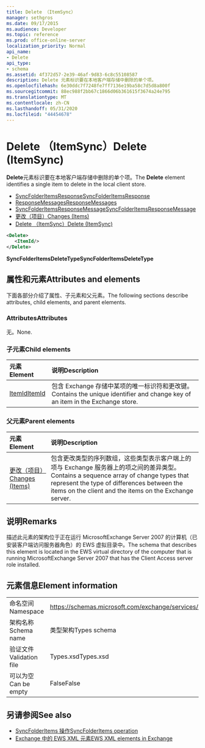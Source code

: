 ```yaml
---
title: Delete （ItemSync）
manager: sethgros
ms.date: 09/17/2015
ms.audience: Developer
ms.topic: reference
ms.prod: office-online-server
localization_priority: Normal
api_name:
- Delete
api_type:
- schema
ms.assetid: 4f372d57-2e39-46af-9d83-6c8c55108587
description: Delete 元素标识要在本地客户端存储中删除的单个项。
ms.openlocfilehash: 6e30ddc7f7248fe7ff7136e19ba58c7d5d8a800f
ms.sourcegitcommit: 88ec988f2bb67c1866d06b361615f3674a24e795
ms.translationtype: MT
ms.contentlocale: zh-CN
ms.lasthandoff: 05/31/2020
ms.locfileid: "44454678"
---
```

# <a name="delete-itemsync"></a><span data-ttu-id="3b08d-103">Delete （ItemSync）</span><span class="sxs-lookup"><span data-stu-id="3b08d-103">Delete (ItemSync)</span></span>

<span data-ttu-id="3b08d-104">**Delete**元素标识要在本地客户端存储中删除的单个项。</span><span class="sxs-lookup"><span data-stu-id="3b08d-104">The **Delete** element identifies a single item to delete in the local client store.</span></span> 
  
- [<span data-ttu-id="3b08d-105">SyncFolderItemsResponse</span><span class="sxs-lookup"><span data-stu-id="3b08d-105">SyncFolderItemsResponse</span></span>](syncfolderitemsresponse.md)  
- [<span data-ttu-id="3b08d-106">ResponseMessages</span><span class="sxs-lookup"><span data-stu-id="3b08d-106">ResponseMessages</span></span>](responsemessages.md) 
- [<span data-ttu-id="3b08d-107">SyncFolderItemsResponseMessage</span><span class="sxs-lookup"><span data-stu-id="3b08d-107">SyncFolderItemsResponseMessage</span></span>](syncfolderitemsresponsemessage.md)  
- [<span data-ttu-id="3b08d-108">更改（项目）</span><span class="sxs-lookup"><span data-stu-id="3b08d-108">Changes (Items)</span></span>](changes-items.md)  
- [<span data-ttu-id="3b08d-109">Delete （ItemSync）</span><span class="sxs-lookup"><span data-stu-id="3b08d-109">Delete (ItemSync)</span></span>](delete-itemsync.md)
  
```xml
<Delete>
   <ItemId/>
</Delete>
```

<span data-ttu-id="3b08d-110">**SyncFolderItemsDeleteType**</span><span class="sxs-lookup"><span data-stu-id="3b08d-110">**SyncFolderItemsDeleteType**</span></span>

## <a name="attributes-and-elements"></a><span data-ttu-id="3b08d-111">属性和元素</span><span class="sxs-lookup"><span data-stu-id="3b08d-111">Attributes and elements</span></span>

<span data-ttu-id="3b08d-112">下面各部分介绍了属性、子元素和父元素。</span><span class="sxs-lookup"><span data-stu-id="3b08d-112">The following sections describe attributes, child elements, and parent elements.</span></span>
  
### <a name="attributes"></a><span data-ttu-id="3b08d-113">Attributes</span><span class="sxs-lookup"><span data-stu-id="3b08d-113">Attributes</span></span>

<span data-ttu-id="3b08d-114">无。</span><span class="sxs-lookup"><span data-stu-id="3b08d-114">None.</span></span>
  
### <a name="child-elements"></a><span data-ttu-id="3b08d-115">子元素</span><span class="sxs-lookup"><span data-stu-id="3b08d-115">Child elements</span></span>

|<span data-ttu-id="3b08d-116">**元素**</span><span class="sxs-lookup"><span data-stu-id="3b08d-116">**Element**</span></span>|<span data-ttu-id="3b08d-117">**说明**</span><span class="sxs-lookup"><span data-stu-id="3b08d-117">**Description**</span></span>|
|:-----|:-----|
|[<span data-ttu-id="3b08d-118">ItemId</span><span class="sxs-lookup"><span data-stu-id="3b08d-118">ItemId</span></span>](itemid.md) <br/> |<span data-ttu-id="3b08d-119">包含 Exchange 存储中某项的唯一标识符和更改键。</span><span class="sxs-lookup"><span data-stu-id="3b08d-119">Contains the unique identifier and change key of an item in the Exchange store.</span></span>  <br/> |
   
### <a name="parent-elements"></a><span data-ttu-id="3b08d-120">父元素</span><span class="sxs-lookup"><span data-stu-id="3b08d-120">Parent elements</span></span>

|<span data-ttu-id="3b08d-121">**元素**</span><span class="sxs-lookup"><span data-stu-id="3b08d-121">**Element**</span></span>|<span data-ttu-id="3b08d-122">**说明**</span><span class="sxs-lookup"><span data-stu-id="3b08d-122">**Description**</span></span>|
|:-----|:-----|
|[<span data-ttu-id="3b08d-123">更改（项目）</span><span class="sxs-lookup"><span data-stu-id="3b08d-123">Changes (Items)</span></span>](changes-items.md) <br/> |<span data-ttu-id="3b08d-124">包含更改类型的序列数组，这些类型表示客户端上的项与 Exchange 服务器上的项之间的差异类型。</span><span class="sxs-lookup"><span data-stu-id="3b08d-124">Contains a sequence array of change types that represent the type of differences between the items on the client and the items on the Exchange server.</span></span>  <br/> |
   
## <a name="remarks"></a><span data-ttu-id="3b08d-125">说明</span><span class="sxs-lookup"><span data-stu-id="3b08d-125">Remarks</span></span>

<span data-ttu-id="3b08d-126">描述此元素的架构位于正在运行 MicrosoftExchange Server 2007 的计算机（已安装客户端访问服务器角色）的 EWS 虚拟目录中。</span><span class="sxs-lookup"><span data-stu-id="3b08d-126">The schema that describes this element is located in the EWS virtual directory of the computer that is running MicrosoftExchange Server 2007 that has the Client Access server role installed.</span></span>
  
## <a name="element-information"></a><span data-ttu-id="3b08d-127">元素信息</span><span class="sxs-lookup"><span data-stu-id="3b08d-127">Element information</span></span>

|||
|:-----|:-----|
|<span data-ttu-id="3b08d-128">命名空间</span><span class="sxs-lookup"><span data-stu-id="3b08d-128">Namespace</span></span>  <br/> |https://schemas.microsoft.com/exchange/services/2006/types  <br/> |
|<span data-ttu-id="3b08d-129">架构名称</span><span class="sxs-lookup"><span data-stu-id="3b08d-129">Schema name</span></span>  <br/> |<span data-ttu-id="3b08d-130">类型架构</span><span class="sxs-lookup"><span data-stu-id="3b08d-130">Types schema</span></span>  <br/> |
|<span data-ttu-id="3b08d-131">验证文件</span><span class="sxs-lookup"><span data-stu-id="3b08d-131">Validation file</span></span>  <br/> |<span data-ttu-id="3b08d-132">Types.xsd</span><span class="sxs-lookup"><span data-stu-id="3b08d-132">Types.xsd</span></span>  <br/> |
|<span data-ttu-id="3b08d-133">可以为空</span><span class="sxs-lookup"><span data-stu-id="3b08d-133">Can be empty</span></span>  <br/> |<span data-ttu-id="3b08d-134">False</span><span class="sxs-lookup"><span data-stu-id="3b08d-134">False</span></span>  <br/> |
   
## <a name="see-also"></a><span data-ttu-id="3b08d-135">另请参阅</span><span class="sxs-lookup"><span data-stu-id="3b08d-135">See also</span></span>

- [<span data-ttu-id="3b08d-136">SyncFolderItems 操作</span><span class="sxs-lookup"><span data-stu-id="3b08d-136">SyncFolderItems operation</span></span>](syncfolderitems-operation.md)
- [<span data-ttu-id="3b08d-137">Exchange 中的 EWS XML 元素</span><span class="sxs-lookup"><span data-stu-id="3b08d-137">EWS XML elements in Exchange</span></span>](ews-xml-elements-in-exchange.md)

